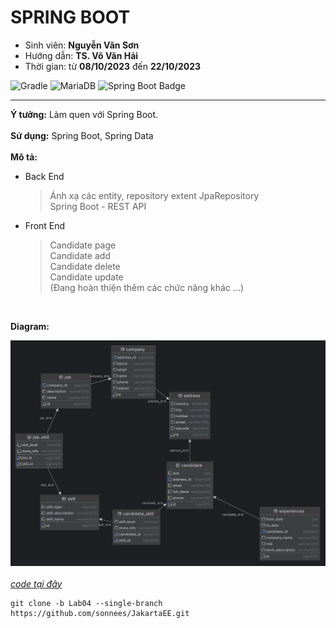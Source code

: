 # SPRING BOOT
- Sinh viên: **Nguyễn Văn Sơn**
- Hướng dẫn: **TS. Võ Văn Hải**
- Thời gian: từ **08/10/2023**  đến **22/10/2023**

![Gradle](https://img.shields.io/badge/Gradle-02303A.svg?style=for-the-badge&logo=Gradle&logoColor=black)
![MariaDB](https://img.shields.io/badge/MariaDB-003545?style=for-the-badge&logo=mariadb&logoColor=black)
![Spring Boot Badge](https://img.shields.io/badge/Spring%20Boot-6DB33F?logo=springboot&logoColor=fff&style=for-the-badge)

  <hr>

**Ý tưởng:** Làm quen với Spring Boot. <br><br>
**Sử dụng:** Spring Boot, Spring Data<br><br>
**Mô tả:** <br>
- Back End
  > Ánh xạ các entity, repository extent JpaRepository <br>
  > Spring Boot - REST API  <br>
- Front End
  > Candidate page <br>
  > Candidate add <br>
  > Candidate delete <br>
  > Candidate update <br> 
  > (Đang hoàn thiện thêm các chức năng khác ...)  <br>
<br>

**Diagram:**

  ![ERD](/img/Diagram.png)
<br> <br>
*[code tại đây](https://github.com/sonnees/JakartaEE/tree/Lab04)*
```git
git clone -b Lab04 --single-branch https://github.com/sonnees/JakartaEE.git
```


